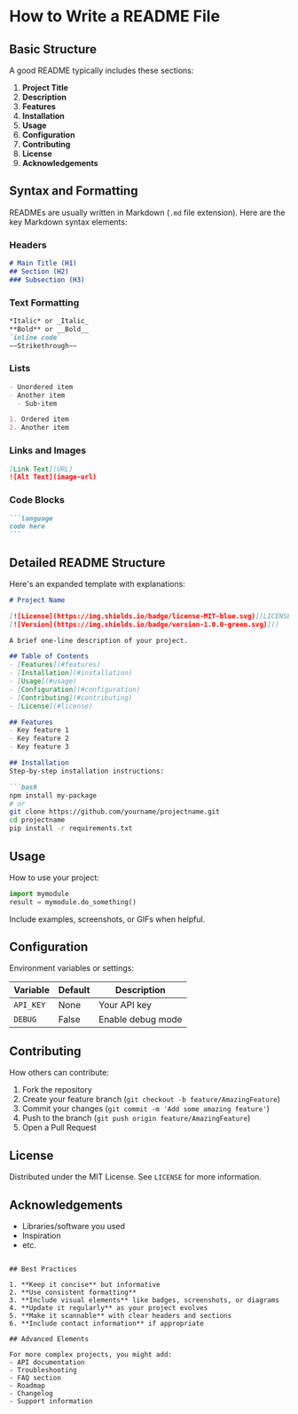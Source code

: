 # How to Write a README File


## Basic Structure

A good README typically includes these sections:

1. **Project Title**
2. **Description**
3. **Features**
4. **Installation**
5. **Usage**
6. **Configuration**
7. **Contributing**
8. **License**
9. **Acknowledgements**

## Syntax and Formatting

READMEs are usually written in Markdown (`.md` file extension). Here are the key Markdown syntax elements:

### Headers

```markdown
# Main Title (H1)
## Section (H2)
### Subsection (H3)
```

### Text Formatting

```markdown
*Italic* or _Italic_
**Bold** or __Bold__
`inline code`
~~Strikethrough~~
```

### Lists

```markdown
- Unordered item
- Another item
  - Sub-item

1. Ordered item
2. Another item
```

### Links and Images

```markdown
[Link Text](URL)
![Alt Text](image-url)
```

### Code Blocks

````markdown
```language
code here
```
````

## Detailed README Structure

Here's an expanded template with explanations:

```markdown
# Project Name

[![License](https://img.shields.io/badge/license-MIT-blue.svg)](LICENSE)
[![Version](https://img.shields.io/badge/version-1.0.0-green.svg)]()

A brief one-line description of your project.

## Table of Contents
- [Features](#features)
- [Installation](#installation)
- [Usage](#usage)
- [Configuration](#configuration)
- [Contributing](#contributing)
- [License](#license)

## Features
- Key feature 1
- Key feature 2
- Key feature 3

## Installation
Step-by-step installation instructions:

```bash
npm install my-package
# or
git clone https://github.com/yourname/projectname.git
cd projectname
pip install -r requirements.txt
```

## Usage
How to use your project:

```python
import mymodule
result = mymodule.do_something()
```

Include examples, screenshots, or GIFs when helpful.

## Configuration
Environment variables or settings:

| Variable | Default | Description |
|----------|---------|-------------|
| `API_KEY` | None | Your API key |
| `DEBUG` | False | Enable debug mode |

## Contributing
How others can contribute:

1. Fork the repository
2. Create your feature branch (`git checkout -b feature/AmazingFeature`)
3. Commit your changes (`git commit -m 'Add some amazing feature'`)
4. Push to the branch (`git push origin feature/AmazingFeature`)
5. Open a Pull Request

## License
Distributed under the MIT License. See `LICENSE` for more information.

## Acknowledgements
- Libraries/software you used
- Inspiration
- etc.
```

## Best Practices

1. **Keep it concise** but informative
2. **Use consistent formatting**
3. **Include visual elements** like badges, screenshots, or diagrams
4. **Update it regularly** as your project evolves
5. **Make it scannable** with clear headers and sections
6. **Include contact information** if appropriate

## Advanced Elements

For more complex projects, you might add:
- API documentation
- Troubleshooting
- FAQ section
- Roadmap
- Changelog
- Support information


